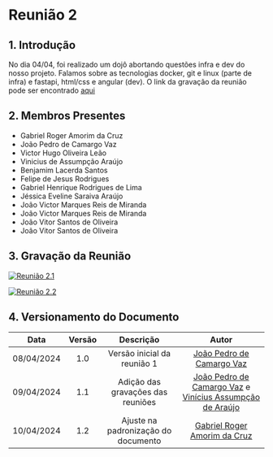 # Reunião 2

## 1. Introdução
  No dia 04/04, foi realizado um dojô abortando questões infra e dev do nosso projeto. Falamos sobre as tecnologias docker, git e linux (parte de infra) e fastapi, html/css e angular (dev).
  O link da gravação da reunião pode ser encontrado [aqui]()

## 2. Membros Presentes
  - Gabriel Roger Amorim da Cruz
  - João Pedro de Camargo Vaz
  - Victor Hugo Oliveira Leão
  - Vinicius de Assumpção Araújo
  - Benjamim Lacerda Santos
  - Felipe de Jesus Rodrigues
  - Gabriel Henrique Rodrigues de Lima
  - Jéssica Eveline Saraiva Araújo
  - João Victor Marques Reis de Miranda
  - João Victor Marques Reis de Miranda
  - João Vitor Santos de Oliveira
  - João Vitor Santos de Oliveira

## 3. Gravação da Reunião

[![Reunião 2.1](https://img.youtube.com/vi/soGV7i6mD1U/0.jpg)](https://www.youtube.com/watch?v=soGV7i6mD1U)

[![Reunião 2.2](https://img.youtube.com/vi/rWX1IPWtppw/0.jpg)](https://www.youtube.com/watch?v=rWX1IPWtppw)

## 4. Versionamento do Documento

| Data | Versão | Descrição | Autor |
| :-----: | :-------------: | :---------------: | :-: |
| 08/04/2024 | 1.0 | Versão inicial da reunião 1 | [João Pedro de Camargo Vaz](github.com/JoaoPedro0803) |
| 09/04/2024 | 1.1 | Adição das gravações das reuniões| [João Pedro de Camargo Vaz](github.com/JoaoPedro0803) e [Vinícius Assumpção de Araújo](github.com/viniman27) |
| 10/04/2024 | 1.2 | Ajuste na padronização do documento | [Gabriel Roger Amorim da Cruz](https://github.com/GabrielRoger07) |
